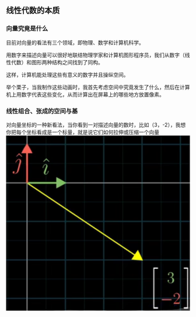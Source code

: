 ## 线性代数的本质

### 向量究竟是什么
目前对向量的看法有三个领域，即物理、数学和计算机科学。

用数字来描述向量可以很好地联结物理学家和计算机图形程序员，我们从数字（线性代数）和图形两种结构之间找到了同构。

这样，计算机能处理这些有意义的数字并且操纵空间。

举个栗子，当我制作这些动画时，我首先考虑空间中究竟发生了什么，然后在计算机上用数字代表这些变化，从而计算出在屏幕上的哪些地方放置像素。


### 线性组合、张成的空间与基
对向量坐标的一种新看法，当你看到一对描述向量的数时，比如（3，-2），我想你把每个坐标看成是一个标量，就是说它们如何拉伸或压缩一个向量
![](2021-06-15-02-24-48.png)